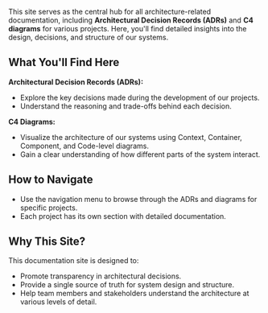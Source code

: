This site serves as the central hub for all architecture-related documentation, including **Architectural Decision Records (ADRs)** and **C4 diagrams** for various projects. Here, you'll find detailed insights into the design, decisions, and structure of our systems.

## What You'll Find Here

**Architectural Decision Records (ADRs):**

- Explore the key decisions made during the development of our projects.
- Understand the reasoning and trade-offs behind each decision.

**C4 Diagrams:**

- Visualize the architecture of our systems using Context, Container, Component, and Code-level diagrams.
- Gain a clear understanding of how different parts of the system interact.

## How to Navigate

- Use the navigation menu to browse through the ADRs and diagrams for specific projects.
- Each project has its own section with detailed documentation.

## Why This Site?

This documentation site is designed to:

- Promote transparency in architectural decisions.
- Provide a single source of truth for system design and structure.
- Help team members and stakeholders understand the architecture at various levels of detail.
